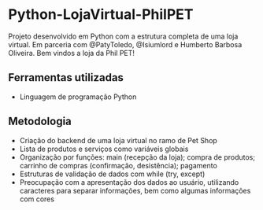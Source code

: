 # Python-LojaVirtual-PhilPET
Projeto desenvolvido em Python com a estrutura completa de uma loja virtual. Em parceria com @PatyToledo, @Isiumlord e Humberto Barbosa Oliveira. Bem vindos a loja da Phil PET! 

## Ferramentas utilizadas
* Linguagem de programação Python

## Metodologia
* Criação do backend de uma loja virtual no ramo de Pet Shop
* Lista de produtos e serviços como variáveis globais
* Organização por funções: main (recepção da loja); compra de produtos; carrinho de compras (confirmação, desistência); pagamento
* Estruturas de validação de dados com while (try, except)
* Preocupação com a apresentação dos dados ao usuário, utilizando caracteres para separar informações, bem como algumas informações com cores
    
